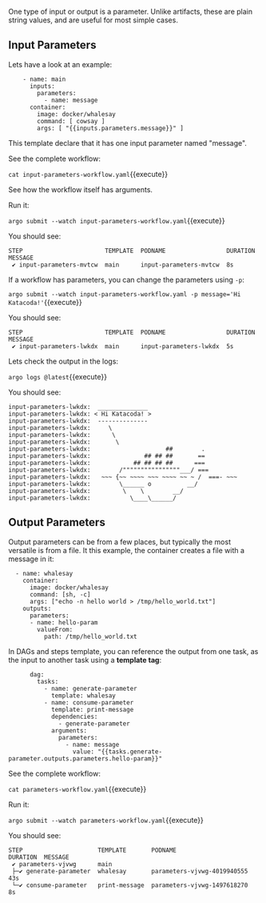 One type of input or output is a parameter. Unlike artifacts, these are plain string values, and are useful for most
simple cases.

## Input Parameters

Lets have a look at an example:

```
    - name: main
      inputs:
        parameters:
          - name: message
      container:
        image: docker/whalesay
        command: [ cowsay ]
        args: [ "{{inputs.parameters.message}}" ]
```

This template declare that it has one input parameter named "message".

See the complete workflow:

`cat input-parameters-workflow.yaml`{{execute}}

See how the workflow itself has arguments.

Run it:

`argo submit --watch input-parameters-workflow.yaml`{{execute}}

You should see:

```
STEP                       TEMPLATE  PODNAME                 DURATION  MESSAGE
 ✔ input-parameters-mvtcw  main      input-parameters-mvtcw  8s          
```

If a workflow has parameters, you can change the parameters using `-p`:

`argo submit --watch input-parameters-workflow.yaml -p message='Hi Katacoda!'`{{execute}}

You should see:

```
STEP                       TEMPLATE  PODNAME                 DURATION  MESSAGE
 ✔ input-parameters-lwkdx  main      input-parameters-lwkdx  5s          
```

Lets check the output in the logs:

`argo logs @latest`{{execute}}

You should see:

```
input-parameters-lwkdx:  ______________ 
input-parameters-lwkdx: < Hi Katacoda! >
input-parameters-lwkdx:  -------------- 
input-parameters-lwkdx:     \
input-parameters-lwkdx:      \
input-parameters-lwkdx:       \     
input-parameters-lwkdx:                     ##        .            
input-parameters-lwkdx:               ## ## ##       ==            
input-parameters-lwkdx:            ## ## ## ##      ===            
input-parameters-lwkdx:        /""""""""""""""""___/ ===        
input-parameters-lwkdx:   ~~~ {~~ ~~~~ ~~~ ~~~~ ~~ ~ /  ===- ~~~   
input-parameters-lwkdx:        \______ o          __/            
input-parameters-lwkdx:         \    \        __/             
input-parameters-lwkdx:           \____\______/   
```

## Output Parameters

Output parameters can be from a few places, but typically the most versatile is from a file. It this example, the
container creates a file with a message in it:

```
  - name: whalesay
    container:
      image: docker/whalesay
      command: [sh, -c]
      args: ["echo -n hello world > /tmp/hello_world.txt"] 
    outputs:
      parameters:
      - name: hello-param		
        valueFrom:
          path: /tmp/hello_world.txt
```

In DAGs and steps template, you can reference the output from one task, as the input to another task using a **template
tag**:

```
      dag:
        tasks:
          - name: generate-parameter
            template: whalesay
          - name: consume-parameter
            template: print-message
            dependencies:
              - generate-parameter
            arguments:
              parameters:
                - name: message
                  value: "{{tasks.generate-parameter.outputs.parameters.hello-param}}"
```

See the complete workflow:

`cat parameters-workflow.yaml`{{execute}}

Run it:

`argo submit --watch parameters-workflow.yaml`{{execute}}

You should see:

```
STEP                     TEMPLATE       PODNAME                      DURATION  MESSAGE
 ✔ parameters-vjvwg      main                                                    
 ├─✔ generate-parameter  whalesay       parameters-vjvwg-4019940555  43s         
 └─✔ consume-parameter   print-message  parameters-vjvwg-1497618270  8s          
```